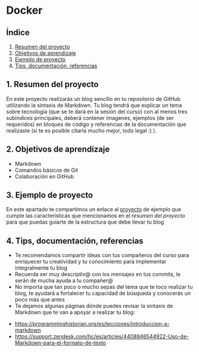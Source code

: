 # Docker

## Índice

1. [Resumen del proyecto](#titulo1)
2. [Objetivos de aprendizaje](#titulo2)
3. [Ejemplo de proyecto](#titulo3)
4. [Tips, documentación, referencias](#titulo4)

## 1. Resumen del proyecto<a name="titulo1"></a>

En este proyecto realizarás un blog sencillo en tu repositorio de GitHub utilizando la sintaxis de Markdown.
Tu blog tendrá que explicar un tema sobre tecnologia (que se te dará en la sesión del curso) con al menos tres subindices principales, deberá contener imagenes, ejemplos (de ser requeridos) en bloques de código y referencias de la documentación que realizaste (si te es posible citarla mucho mejor, todo legal :) ).

## 2. Objetivos de aprendizaje<a name="titulo2"></a>

- Markdown
- Comandos básicos de Git
- Colaboración en GitHub

## 3. Ejemplo de proyecto<a name="titulo3"></a>

En este apartado te compartimos un enlace al [proyecto](https://github.com/AnaCi98/Wiki-ECS) de ejemplo que cumple las características que mencionamos en el *resumen del proyecto*  para que puedas guiarte de la estructura que debe llevar tu blog

## 4. Tips, documentación, referencias<a name="titulo4"></a>

* Te recomendamos compartir ideas con tus compañeros del curso para enriquecer tu creatividad y tu conocimiento para implementar integralmente tu blog
* Recuerda ser muy descriptiv@ con los mensajes en tus commits, le serán de mucha ayuda a tu compañer@
* No importa que tan poco o mucho sepas del tema que te toco realizar tu blog, te ayudará a fortalecer tu capacidad de búsqueda y conocerás un poco más que antes
* Te dejamos algunas páginas dónde puedes revisar la sintaxis de Markdown que te van a apoyar a realizar tu blog:
- https://programminghistorian.org/es/lecciones/introduccion-a-markdown
- https://support.zendesk.com/hc/es/articles/4408846544922-Uso-de-Markdown-para-el-formato-de-texto
